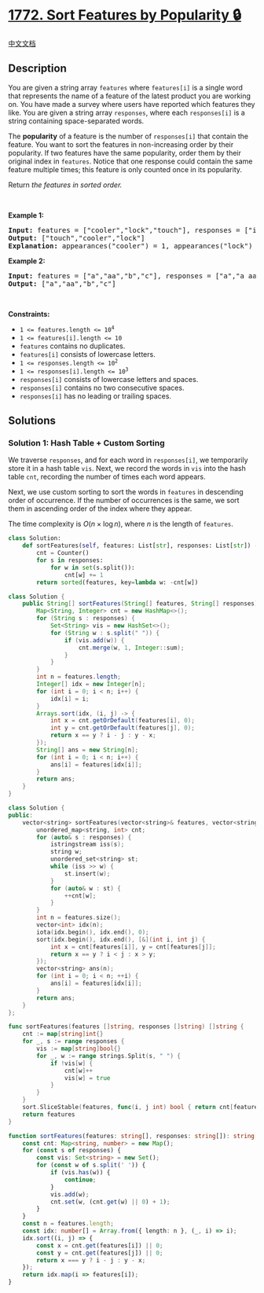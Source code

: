 # [1772. Sort Features by Popularity 🔒](https://leetcode.com/problems/sort-features-by-popularity)

[中文文档](/solution/1700-1799/1772.Sort%20Features%20by%20Popularity/README.md)

<!-- tags:Array,Hash Table,String,Sorting -->

<!-- difficulty:Medium -->

## Description

<p>You are given a string array <code>features</code> where <code>features[i]</code> is a single word that represents the name of a feature of the latest product you are working on. You have made a survey where users have reported which features they like. You are given a string array <code>responses</code>, where each <code>responses[i]</code> is a string containing space-separated words.</p>

<p>The <strong>popularity</strong> of a feature is the number of <code>responses[i]</code> that contain the feature. You want to sort the features in non-increasing order by their popularity. If two features have the same popularity, order them by their original index in <code>features</code>. Notice that one response could contain the same feature multiple times; this feature is only counted once in its popularity.</p>

<p>Return <em>the features in sorted order.</em></p>

<p>&nbsp;</p>
<p><strong class="example">Example 1:</strong></p>

<pre>
<strong>Input:</strong> features = [&quot;cooler&quot;,&quot;lock&quot;,&quot;touch&quot;], responses = [&quot;i like cooler cooler&quot;,&quot;lock touch cool&quot;,&quot;locker like touch&quot;]
<strong>Output:</strong> [&quot;touch&quot;,&quot;cooler&quot;,&quot;lock&quot;]
<strong>Explanation:</strong> appearances(&quot;cooler&quot;) = 1, appearances(&quot;lock&quot;) = 1, appearances(&quot;touch&quot;) = 2. Since &quot;cooler&quot; and &quot;lock&quot; both had 1 appearance, &quot;cooler&quot; comes first because &quot;cooler&quot; came first in the features array.
</pre>

<p><strong class="example">Example 2:</strong></p>

<pre>
<strong>Input:</strong> features = [&quot;a&quot;,&quot;aa&quot;,&quot;b&quot;,&quot;c&quot;], responses = [&quot;a&quot;,&quot;a aa&quot;,&quot;a a a a a&quot;,&quot;b a&quot;]
<strong>Output:</strong> [&quot;a&quot;,&quot;aa&quot;,&quot;b&quot;,&quot;c&quot;]
</pre>

<p>&nbsp;</p>
<p><strong>Constraints:</strong></p>

<ul>
	<li><code>1 &lt;= features.length &lt;= 10<sup>4</sup></code></li>
	<li><code>1 &lt;= features[i].length &lt;= 10</code></li>
	<li><code>features</code> contains no duplicates.</li>
	<li><code>features[i]</code> consists of lowercase letters.</li>
	<li><code>1 &lt;= responses.length &lt;= 10<sup>2</sup></code></li>
	<li><code>1 &lt;= responses[i].length &lt;= 10<sup>3</sup></code></li>
	<li><code>responses[i]</code> consists of lowercase letters and spaces.</li>
	<li><code>responses[i]</code> contains no two consecutive spaces.</li>
	<li><code>responses[i]</code> has no leading or trailing spaces.</li>
</ul>

## Solutions

### Solution 1: Hash Table + Custom Sorting

We traverse `responses`, and for each word in `responses[i]`, we temporarily store it in a hash table `vis`. Next, we record the words in `vis` into the hash table `cnt`, recording the number of times each word appears.

Next, we use custom sorting to sort the words in `features` in descending order of occurrence. If the number of occurrences is the same, we sort them in ascending order of the index where they appear.

The time complexity is $O(n \times \log n)$, where $n$ is the length of `features`.

<!-- tabs:start -->

```python
class Solution:
    def sortFeatures(self, features: List[str], responses: List[str]) -> List[str]:
        cnt = Counter()
        for s in responses:
            for w in set(s.split()):
                cnt[w] += 1
        return sorted(features, key=lambda w: -cnt[w])
```

```java
class Solution {
    public String[] sortFeatures(String[] features, String[] responses) {
        Map<String, Integer> cnt = new HashMap<>();
        for (String s : responses) {
            Set<String> vis = new HashSet<>();
            for (String w : s.split(" ")) {
                if (vis.add(w)) {
                    cnt.merge(w, 1, Integer::sum);
                }
            }
        }
        int n = features.length;
        Integer[] idx = new Integer[n];
        for (int i = 0; i < n; i++) {
            idx[i] = i;
        }
        Arrays.sort(idx, (i, j) -> {
            int x = cnt.getOrDefault(features[i], 0);
            int y = cnt.getOrDefault(features[j], 0);
            return x == y ? i - j : y - x;
        });
        String[] ans = new String[n];
        for (int i = 0; i < n; i++) {
            ans[i] = features[idx[i]];
        }
        return ans;
    }
}
```

```cpp
class Solution {
public:
    vector<string> sortFeatures(vector<string>& features, vector<string>& responses) {
        unordered_map<string, int> cnt;
        for (auto& s : responses) {
            istringstream iss(s);
            string w;
            unordered_set<string> st;
            while (iss >> w) {
                st.insert(w);
            }
            for (auto& w : st) {
                ++cnt[w];
            }
        }
        int n = features.size();
        vector<int> idx(n);
        iota(idx.begin(), idx.end(), 0);
        sort(idx.begin(), idx.end(), [&](int i, int j) {
            int x = cnt[features[i]], y = cnt[features[j]];
            return x == y ? i < j : x > y;
        });
        vector<string> ans(n);
        for (int i = 0; i < n; ++i) {
            ans[i] = features[idx[i]];
        }
        return ans;
    }
};
```

```go
func sortFeatures(features []string, responses []string) []string {
	cnt := map[string]int{}
	for _, s := range responses {
		vis := map[string]bool{}
		for _, w := range strings.Split(s, " ") {
			if !vis[w] {
				cnt[w]++
				vis[w] = true
			}
		}
	}
	sort.SliceStable(features, func(i, j int) bool { return cnt[features[i]] > cnt[features[j]] })
	return features
}
```

```ts
function sortFeatures(features: string[], responses: string[]): string[] {
    const cnt: Map<string, number> = new Map();
    for (const s of responses) {
        const vis: Set<string> = new Set();
        for (const w of s.split(' ')) {
            if (vis.has(w)) {
                continue;
            }
            vis.add(w);
            cnt.set(w, (cnt.get(w) || 0) + 1);
        }
    }
    const n = features.length;
    const idx: number[] = Array.from({ length: n }, (_, i) => i);
    idx.sort((i, j) => {
        const x = cnt.get(features[i]) || 0;
        const y = cnt.get(features[j]) || 0;
        return x === y ? i - j : y - x;
    });
    return idx.map(i => features[i]);
}
```

<!-- tabs:end -->

<!-- end -->
